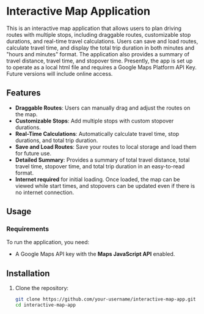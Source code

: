 # Interactive Map Application

This is an interactive map application that allows users to plan driving routes with multiple stops, including draggable routes, customizable stop durations, and real-time travel calculations. Users can save and load routes, calculate travel time, and display the total trip duration in both minutes and "hours and minutes" format. The application also provides a summary of travel distance, travel time, and stopover time. Presently, the app is set up to operate as a local html file and requires a Google Maps Platform API Key. Future versions will include online access.


## Features
- **Draggable Routes**: Users can manually drag and adjust the routes on the map.
- **Customizable Stops**: Add multiple stops with custom stopover durations.
- **Real-Time Calculations**: Automatically calculate travel time, stop durations, and total trip duration.
- **Save and Load Routes**: Save your routes to local storage and load them for future use.
- **Detailed Summary**: Provides a summary of total travel distance, total travel time, stopover time, and total trip duration in an easy-to-read format.
- **Internet required** for initial loading. Once loaded, the map can be viewed while start times, and stopovers can be updated even if there is no internet connection.

## Usage

### Requirements
To run the application, you need:
- A Google Maps API key with the **Maps JavaScript API** enabled.

## Installation
1. Clone the repository:
   ```bash
   git clone https://github.com/your-username/interactive-map-app.git
   cd interactive-map-app

